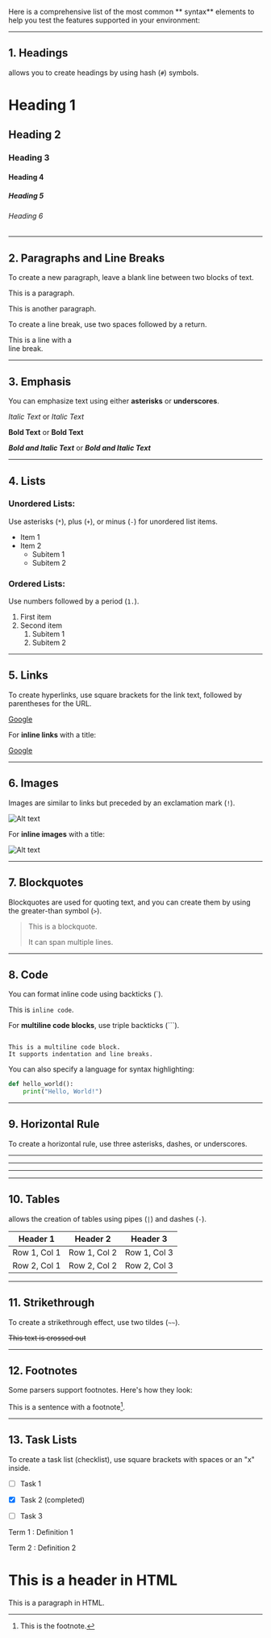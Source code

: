 Here is a comprehensive list of the most common ** syntax** elements to help you test the features supported in your  environment:

---

## **1. Headings**
 allows you to create headings by using hash (`#`) symbols.


# Heading 1
## Heading 2
### Heading 3
#### Heading 4
##### Heading 5
###### Heading 6


---

## **2. Paragraphs and Line Breaks**
To create a new paragraph, leave a blank line between two blocks of text.


This is a paragraph.

This is another paragraph.


To create a line break, use two spaces followed by a return.


This is a line with a  
line break.


---

## **3. Emphasis**
You can emphasize text using either **asterisks** or **underscores**.


*Italic Text* or _Italic Text_

**Bold Text** or __Bold Text__

***Bold and Italic Text*** or ___Bold and Italic Text___


---

## **4. Lists**

### **Unordered Lists:**
Use asterisks (`*`), plus (`+`), or minus (`-`) for unordered list items.


* Item 1
* Item 2
  * Subitem 1
  * Subitem 2


### **Ordered Lists:**
Use numbers followed by a period (`1.`).


1. First item
2. Second item
   1. Subitem 1
   2. Subitem 2


---

## **5. Links**
To create hyperlinks, use square brackets for the link text, followed by parentheses for the URL.


[Google](https://www.google.com)


For **inline links** with a title:


[Google](https://www.google.com "Search Engine")


---

## **6. Images**
Images are similar to links but preceded by an exclamation mark (`!`).


![Alt text](https://avatars.githubusercontent.com/u/5734298?v=4)


For **inline images** with a title:


![Alt text](https://avatars.githubusercontent.com/u/5734298?v=4 "Image Title")


---

## **7. Blockquotes**
Blockquotes are used for quoting text, and you can create them by using the greater-than symbol (`>`).


> This is a blockquote.
> 
> It can span multiple lines.


---

## **8. Code**
You can format inline code using backticks (\`).


This is `inline code`.


For **multiline code blocks**, use triple backticks (\`\`\`).


```

This is a multiline code block.
It supports indentation and line breaks.

```

You can also specify a language for syntax highlighting:


```python
def hello_world():
    print("Hello, World!")

```

---

## **9. Horizontal Rule**
To create a horizontal rule, use three asterisks, dashes, or underscores.


***
---
___


---

## **10. Tables**
 allows the creation of tables using pipes (`|`) and dashes (`-`).


| Header 1 | Header 2 | Header 3 |
|----------|----------|----------|
| Row 1, Col 1 | Row 1, Col 2 | Row 1, Col 3 |
| Row 2, Col 1 | Row 2, Col 2 | Row 2, Col 3 |


---

## **11. Strikethrough**
To create a strikethrough effect, use two tildes (`~~`).


~~This text is crossed out~~


---

## **12. Footnotes**
Some  parsers support footnotes. Here's how they look:


This is a sentence with a footnote[^1].

[^1]: This is the footnote.


---

## **13. Task Lists**
To create a task list (checklist), use square brackets with spaces or an "x" inside.


- [ ] Task 1
- [x] Task 2 (completed)
- [ ] Task 3



Term 1
: Definition 1

Term 2
: Definition 2

<div>
  <h1>This is a header in HTML</h1>
  <p>This is a paragraph in HTML.</p>
</div>

